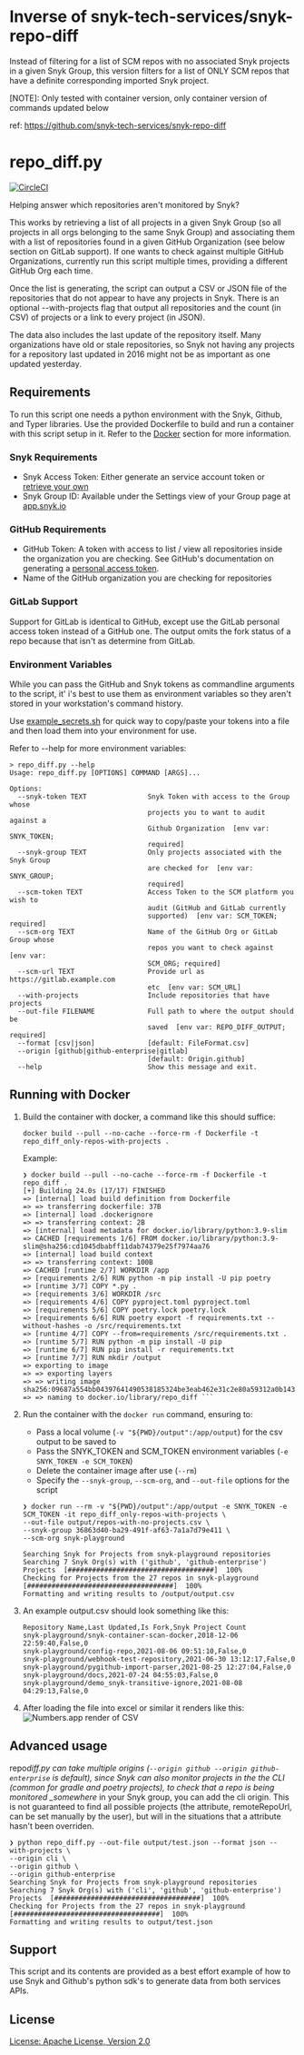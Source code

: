 # Inverse of snyk-tech-services/snyk-repo-diff

Instead of filtering for a list of SCM repos with no associated Snyk projects in a given Snyk Group, this version filters for a list of ONLY SCM repos that have a definite corresponding imported Snyk project.

[NOTE]: Only tested with container version, only container version of commands updated below

ref: https://github.com/snyk-tech-services/snyk-repo-diff

# repo_diff.py

[![CircleCI](https://circleci.com/gh/snyk-tech-services/snyk-repo-diff/tree/main.svg?style=shield)](https://circleci.com/gh/snyk-tech-services/snyk-repo-diff/tree/main)

Helping answer which repositories aren't monitored by Snyk?

This works by retrieving a list of all projects in a given Snyk Group (so all projects in all orgs belonging to the same Snyk Group) and associating them with a list of repositories found in a given GitHub Organization (see below section on GitLab support). If one wants to check against multiple GitHub Organizations, currently run this script multiple times, providing a different GitHub Org each time.

Once the list is generating, the script can output a CSV or JSON file of the repositories that do not appear to have any projects in Snyk. There is an optional --with-projects flag that output all repositories and the count (in CSV) of projects or a link to every project (in JSON).

The data also includes the last update of the repository itself. Many organizations have old or stale repositories, so Snyk not having any projects for a repository last updated in 2016 might not be as important as one updated yesterday.

## Requirements

To run this script one needs a python environment with the Snyk, Github, and Typer libraries. Use the provided Dockerfile to build and run a container with this script setup in it. Refer to the [Docker](#user-content-running-with-docker) section for more information.

### Snyk Requirements

- Snyk Access Token: Either generate an service account token or [retrieve your own](https://docs.snyk.io/snyk-api-info/authentication-for-api)
- Snyk Group ID: Available under the Settings view of your Group page at [app.snyk.io](https://app.snyk.io/)

### GitHub Requirements

- GitHub Token: A token with access to list / view all repositories inside the organization you are checking. See GitHub's documentation on generating a [personal access token](https://docs.github.com/en/github/authenticating-to-github/keeping-your-account-and-data-secure/creating-a-personal-access-token).
- Name of the GitHub organization you are checking for repositories

### GitLab Support

Support for GitLab is identical to GitHub, except use the GitLab personal access token instead of a GitHub one. The output omits the fork status of a repo because that isn't as determine from GitLab.

### Environment Variables

While you can pass the GitHub and Snyk tokens as commandline arguments to the script, it' i's best to use them as environment variables so they aren't stored in your workstation's command history.

Use [example_secrets.sh](example_secrets.sh) for quick way to copy/paste your tokens into a file and then load them into your environment for use.

Refer to --help for more environment variables:

```shell
> repo_diff.py --help
Usage: repo_diff.py [OPTIONS] COMMAND [ARGS]...

Options:
  --snyk-token TEXT               Snyk Token with access to the Group whose
                                  projects you to want to audit against a
                                  Github Organization  [env var: SNYK_TOKEN;
                                  required]
  --snyk-group TEXT               Only projects associated with the Snyk Group
                                  are checked for  [env var: SNYK_GROUP;
                                  required]
  --scm-token TEXT                Access Token to the SCM platform you wish to
                                  audit (GitHub and GitLab currently
                                  supported)  [env var: SCM_TOKEN; required]
  --scm-org TEXT                  Name of the GitHub Org or GitLab Group whose
                                  repos you want to check against  [env var:
                                  SCM_ORG; required]
  --scm-url TEXT                  Provide url as https://gitlab.example.com
                                  etc  [env var: SCM_URL]
  --with-projects                 Include repositories that have projects
  --out-file FILENAME             Full path to where the output should be
                                  saved  [env var: REPO_DIFF_OUTPUT; required]
  --format [csv|json]             [default: FileFormat.csv]
  --origin [github|github-enterprise|gitlab]
                                  [default: Origin.github]
  --help                          Show this message and exit.
```

## Running with Docker

1. Build the container with docker, a command like this should suffice:<p>
   `docker build --pull --no-cache --force-rm -f Dockerfile -t repo_diff_only-repos-with-projects .`

   Example:

   ````shell
   ❯ docker build --pull --no-cache --force-rm -f Dockerfile -t repo_diff .
   [+] Building 24.0s (17/17) FINISHED
   => [internal] load build definition from Dockerfile
   => => transferring dockerfile: 37B
   => [internal] load .dockerignore
   => => transferring context: 2B
   => [internal] load metadata for docker.io/library/python:3.9-slim
   => CACHED [requirements 1/6] FROM docker.io/library/python:3.9-slim@sha256:cd1045dbabff11dab74379e25f7974aa76
   => [internal] load build context
   => => transferring context: 100B
   => CACHED [runtime 2/7] WORKDIR /app
   => [requirements 2/6] RUN python -m pip install -U pip poetry
   => [runtime 3/7] COPY *.py .
   => [requirements 3/6] WORKDIR /src
   => [requirements 4/6] COPY pyproject.toml pyproject.toml
   => [requirements 5/6] COPY poetry.lock poetry.lock
   => [requirements 6/6] RUN poetry export -f requirements.txt --without-hashes -o /src/requirements.txt
   => [runtime 4/7] COPY --from=requirements /src/requirements.txt .
   => [runtime 5/7] RUN python -m pip install -U pip
   => [runtime 6/7] RUN pip install -r requirements.txt
   => [runtime 7/7] RUN mkdir /output
   => exporting to image
   => => exporting layers
   => => writing image sha256:09687a554bb04397641490538185324be3eab462e31c2e80a59312a0b143a483
   => => naming to docker.io/library/repo_diff ```

   ````

2. Run the container with the `docker run` command, ensuring to:

   - Pass a local volume (`-v "${PWD}/output":/app/output`) for the csv output to be saved to
   - Pass the SNYK_TOKEN and SCM_TOKEN environment variables (`-e SNYK_TOKEN -e SCM_TOKEN`)
   - Delete the container image after use (`--rm`)
   - Specify the `--snyk-group`, `--scm-org`, and `--out-file` options for the script

   ```shell
   ❯ docker run --rm -v "${PWD}/output":/app/output -e SNYK_TOKEN -e SCM_TOKEN -it repo_diff_only-repos-with-projects \
   --out-file output/repos-with-no-projects.csv \
   --snyk-group 36863d40-ba29-491f-af63-7a1a7d79e411 \
   --scm-org snyk-playground

   Searching Snyk for Projects from snyk-playground repositories
   Searching 7 Snyk Org(s) with ('github', 'github-enterprise') Projects  [####################################]  100%
   Checking for Projects from the 27 repos in snyk-playground  [####################################]  100%
   Formatting and writing results to /output/output.csv
   ```

3. An example output.csv should look something like this:

   ```
   Repository Name,Last Updated,Is Fork,Snyk Project Count
   snyk-playground/snyk-container-scan-docker,2018-12-06 22:59:40,False,0
   snyk-playground/config-repo,2021-08-06 09:51:10,False,0
   snyk-playground/webhook-test-repository,2021-06-30 13:12:17,False,0
   snyk-playground/pygithub-import-parser,2021-08-25 12:27:04,False,0
   snyk-playground/docs,2021-07-24 04:55:03,False,0
   snyk-playground/demo_snyk-transitive-ignore,2021-08-08 04:29:13,False,0
   ```

4. After loading the file into excel or similar it renders like this:
   ![Numbers.app render of CSV](https://github.com/snyk-tech-services/snyk-repo-diff/blob/main/img/table.png?raw=true)

## Advanced usage

repo*diff.py can take multiple origins (`--origin github --origin github-enterprise` is default), since Snyk can also monitor projects in the the CLI (common for gradle and poetry projects), to check that a repo is being monitored \_somewhere* in your Snyk group, you can add the cli origin. This is not guaranteed to find all possible projects (the attribute, remoteRepoUrl, can be set manually by the user), but will in the situations that a attribute hasn't been overriden.

```shell
❯ python repo_diff.py --out-file output/test.json --format json --with-projects \
--origin cli \
--origin github \
--origin github-enterprise
Searching Snyk for Projects from snyk-playground repositories
Searching 7 Snyk Org(s) with ('cli', 'github', 'github-enterprise') Projects  [####################################]  100%
Checking for Projects from the 27 repos in snyk-playground  [####################################]  100%
Formatting and writing results to output/test.json
```

## Support

This script and its contents are provided as a best effort example of how to use Snyk and Github's python sdk's to generate data from both services APIs.

## License

[License: Apache License, Version 2.0](LICENSE)
